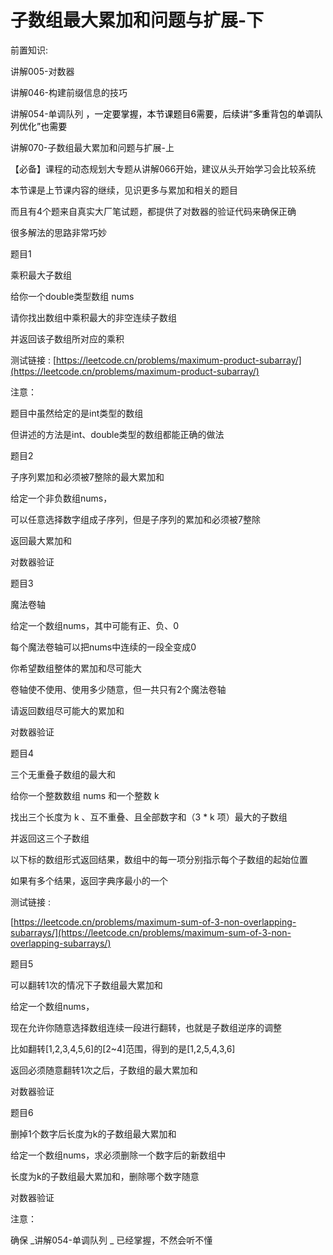 # 子数组最大累加和问题与扩展-下

前置知识:

讲解005-对数器

讲解046-构建前缀信息的技巧

讲解054-单调队列 <span style="color:#000000">，一定要掌握，本节课题目6需要，后续讲“多重背包的单调队列优化”也需要</span>

讲解070-子数组最大累加和问题与扩展-上

【必备】课程的动态规划大专题从讲解066开始，建议从头开始学习会比较系统

本节课是上节课内容的继续，见识更多与累加和相关的题目

而且有4个题来自真实大厂笔试题，都提供了对数器的验证代码来确保正确

很多解法的思路非常巧妙

题目1

乘积最大子数组

给你一个double类型数组 nums

请你找出数组中乘积最大的非空连续子数组

并返回该子数组所对应的乘积

测试链接 : [https://leetcode.cn/problems/maximum-product-subarray/](https://leetcode.cn/problems/maximum-product-subarray/)

注意：

题目中虽然给定的是int类型的数组

但讲述的方法是int、double类型的数组都能正确的做法

题目2

子序列累加和必须被7整除的最大累加和

给定一个非负数组nums，

可以任意选择数字组成子序列，但是子序列的累加和必须被7整除

返回最大累加和

对数器验证

题目3

魔法卷轴

给定一个数组nums，其中可能有正、负、0

每个魔法卷轴可以把nums中连续的一段全变成0

你希望数组整体的累加和尽可能大

卷轴使不使用、使用多少随意，但一共只有2个魔法卷轴

请返回数组尽可能大的累加和

对数器验证

题目4

三个无重叠子数组的最大和

给你一个整数数组 nums 和一个整数 k

找出三个长度为 k 、互不重叠、且全部数字和（3 * k 项）最大的子数组

并返回这三个子数组

以下标的数组形式返回结果，数组中的每一项分别指示每个子数组的起始位置

如果有多个结果，返回字典序最小的一个

测试链接 :

[https://leetcode.cn/problems/maximum-sum-of-3-non-overlapping-subarrays/](https://leetcode.cn/problems/maximum-sum-of-3-non-overlapping-subarrays/)

题目5

可以翻转1次的情况下子数组最大累加和

给定一个数组nums，

现在允许你随意选择数组连续一段进行翻转，也就是子数组逆序的调整

比如翻转[1,2,3,4,5,6]的[2~4]范围，得到的是[1,2,5,4,3,6]

返回必须随意翻转1次之后，子数组的最大累加和

对数器验证

题目6

删掉1个数字后长度为k的子数组最大累加和

给定一个数组nums，求必须删除一个数字后的新数组中

长度为k的子数组最大累加和，删除哪个数字随意

对数器验证

注意：

确保  _讲解054-单调队列 _ 已经掌握，不然会听不懂


